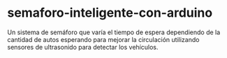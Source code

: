 # semaforo-inteligente-con-arduino
Un sistema de semáforo que varía el tiempo de espera dependiendo de la cantidad de autos esperando para mejorar la circulación utilizando sensores de ultrasonido para detectar los vehículos.
